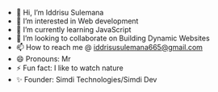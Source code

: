 - 👋 Hi, I’m Iddrisu Sulemana
- 👀 I’m interested in Web development
- 🌱 I’m currently learning JavaScript
- 💞️ I’m looking to collaborate on Building Dynamic Websites
- 📫 How to reach me @ iddrisusulemana665@gmail.com
- 😄 Pronouns: Mr
- ⚡ Fun fact: I like to watch nature
- ✨ Founder: Simdi Technologies/Simdi Dev

<!---
Sulemana24/Sulemana24 is a ✨ special ✨ repository because its `README.md` (this file) appears on your GitHub profile.
You can click the Preview link to take a look at your changes.
--->
